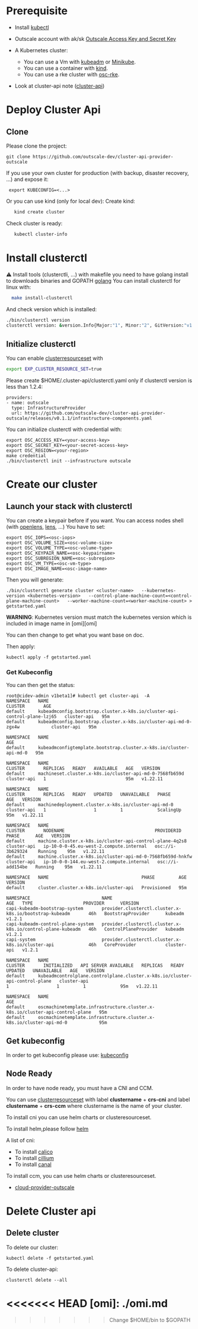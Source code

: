 
# Prerequisite 
- Install [kubectl][kubectl]

- Outscale account with ak/sk [Outscale Access Key and Secret Key][Outscale Access Key and Secret Key]
- A Kubernetes cluster:
    - You can use a Vm with [kubeadm][kubeadm] or [Minikube][Minikube]. 
    - You can use a container with [kind][kind]. 
    - You can use a rke cluster with [osc-rke][osc-rke].
- Look at cluster-api note ([cluster-api][cluster-api])

# Deploy Cluster Api

## Clone

Please clone the project:
```
git clone https://github.com/outscale-dev/cluster-api-provider-outscale
```

If you use your own cluster for production (with backup, disaster recovery, ...) and expose it:
```
 export KUBECONFIG=<...>
```

Or you can use kind (only for local dev):
Create kind:
```bash
   kind create cluster
```
Check cluster is ready:
```bash
   kubectl cluster-info
```
# Install clusterctl
:warning: Install tools (clusterctli, ...) with makefile you need to have golang install to downloads binaries and GOPATH [golang][golang]
You can install clusterctl for linux with:
```bash
  make install-clusterctl
```
And check version which is installed:
```bash
./bin/clusterctl version
clusterctl version: &version.Info{Major:"1", Minor:"2", GitVersion:"v1.2.4", GitCommit:"8b5cd363e11b023c2b67a1937a2af680ead9e35c", GitTreeState:"clean", BuildDate:"2022-10-17T13:37:39Z", GoVersion:"go1.18.7", Compiler:"gc", Platform:"linux/amd64"}
```

## Initialize clusterctl
You can enable [clusterresourceset][clusterresourceset] with 
```bash
export EXP_CLUSTER_RESOURCE_SET=true
```

Please create  $HOME/.cluster-api/clusterctl.yaml only if clusterctl version is less than 1.2.4:
```
providers:
- name: outscale
  type: InfrastructureProvider
  url: https://github.com/outscale-dev/cluster-api-provider-outscale/releases/v0.1.1/infrastructure-components.yaml
```

You can initialize clusterctl with credential with:
```
export OSC_ACCESS_KEY=<your-access-key>
export OSC_SECRET_KEY=<your-secret-access-key>
export OSC_REGION=<your-region>
make credential
./bin/clusterctl init --infrastructure outscale
```

# Create our cluster

## Launch your stack with clusterctl

You can create a keypair before if you want.
You can access nodes shell (with [openlens][openlens], [lens][lens], ...)
You have to set:
```
export OSC_IOPS=<osc-iops>
export OSC_VOLUME_SIZE=<osc-volume-size>
export OSC_VOLUME_TYPE=<osc-volume-type>
export OSC_KEYPAIR_NAME=<osc-keypairname>
export OSC_SUBREGION_NAME=<osc-subregion>
export OSC_VM_TYPE=<osc-vm-type>
export OSC_IMAGE_NAME=<osc-image-name>
```
Then you will generate:
```
./bin/clusterctl generate cluster <cluster-name>   --kubernetes-version <kubernetes-version>   --control-plane-machine-count=<control-plane-machine-count>   --worker-machine-count=<worker-machine-count> > getstarted.yaml
```
**WARNING**: Kubernetes version must match the kubernetes version which is included in image name in [omi][omi]

You can then change to get what you want base on doc.

Then apply:
```
kubectl apply -f getstarted.yaml
```

### Get Kubeconfig
You can then get the status:
```
root@cidev-admin v1beta1]# kubectl get cluster-api  -A
NAMESPACE   NAME                                                                       CLUSTER       AGE
default     kubeadmconfig.bootstrap.cluster.x-k8s.io/cluster-api-control-plane-lzj65   cluster-api   95m
default     kubeadmconfig.bootstrap.cluster.x-k8s.io/cluster-api-md-0-zgx4w            cluster-api   95m

NAMESPACE   NAME                                                                AGE
default     kubeadmconfigtemplate.bootstrap.cluster.x-k8s.io/cluster-api-md-0   95m

NAMESPACE   NAME                                                      CLUSTER       REPLICAS   READY   AVAILABLE   AGE   VERSION
default     machineset.cluster.x-k8s.io/cluster-api-md-0-7568fb659d   cluster-api   1                              95m   v1.22.11

NAMESPACE   NAME                                                  CLUSTER       REPLICAS   READY   UPDATED   UNAVAILABLE   PHASE       AGE   VERSION
default     machinedeployment.cluster.x-k8s.io/cluster-api-md-0   cluster-api   1                  1         1             ScalingUp   95m   v1.22.11

NAMESPACE   NAME                                                         CLUSTER       NODENAME                                  PROVIDERID         PHASE      AGE   VERSION
default     machine.cluster.x-k8s.io/cluster-api-control-plane-4q2s8     cluster-api   ip-10-0-0-45.eu-west-2.compute.internal   osc://i-3b629324    Running    95m   v1.22.11
default     machine.cluster.x-k8s.io/cluster-api-md-0-7568fb659d-hnkfw   cluster-api   ip-10-0-0-144.eu-west-2.compute.internal   osc://i-add154be   Running    95m   v1.22.11

NAMESPACE   NAME                                   PHASE         AGE   VERSION
default     cluster.cluster.x-k8s.io/cluster-api   Provisioned   95m   

NAMESPACE                           NAME                                                         AGE   TYPE                   PROVIDER      VERSION
capi-kubeadm-bootstrap-system       provider.clusterctl.cluster.x-k8s.io/bootstrap-kubeadm       46h   BootstrapProvider      kubeadm       v1.2.1
capi-kubeadm-control-plane-system   provider.clusterctl.cluster.x-k8s.io/control-plane-kubeadm   46h   ControlPlaneProvider   kubeadm       v1.2.1
capi-system                         provider.clusterctl.cluster.x-k8s.io/cluster-api             46h   CoreProvider           cluster-api   v1.2.1

NAMESPACE   NAME                                                                          CLUSTER       INITIALIZED   API SERVER AVAILABLE   REPLICAS   READY   UPDATED   UNAVAILABLE   AGE   VERSION
default     kubeadmcontrolplane.controlplane.cluster.x-k8s.io/cluster-api-control-plane   cluster-api                                        1                  1         1             95m   v1.22.11

NAMESPACE   NAME                                                                           AGE
default     oscmachinetemplate.infrastructure.cluster.x-k8s.io/cluster-api-control-plane   95m
default     oscmachinetemplate.infrastructure.cluster.x-k8s.io/cluster-api-md-0            95m

```
## Get kubeconfig

In order to get kubeconfig please use:
[kubeconfig][kubeconfig] 

## Node Ready

In order to have node ready, you must have a CNI and CCM.

You can use [clusterresourceset][clusterresourceset] with label **clustername** + **crs-cni** and label **clustername** + **crs-ccm** where clustername is the name of your cluster.

To install cni you can use helm charts or clusteresourceset.

To install helm,please follow [helm][helm]

A list of cni:
* To install [calico][calico]
* To install [cillium][cillium]
* To install [canal][canal]

To install ccm, you can use helm charts or clusteresourceset.

* [cloud-provider-outscale][cloud-provider-outscale]

# Delete Cluster api

## Delete cluster

To delete our cluster:
```
kubectl delete -f getstarted.yaml
```

To delete cluster-api:
```
clusterctl delete --all
```
<!-- References -->
[canal]: https://projectcalico.docs.tigera.io/getting-started/kubernetes/flannel/flannel
[cillium]: https://docs.cilium.io/en/stable/gettingstarted/k8s-install-helm/
[calico]: https://projectcalico.docs.tigera.io/getting-started/kubernetes/helm
[kubeconfig]: https://cluster-api.sigs.k8s.io/clusterctl/commands/get-kubeconfig.html
[cloud-provider-outscale]: https://github.com/outscale-dev/cloud-provider-osc/blob/OSC-MIGRATION/deploy/README.md
[kubectl]: https://kubernetes.io/docs/tasks/tools/install-kubectl/
[helm]: https://helm.sh/docs/intro/install/
[clusterresourceset]: https://cluster-api.sigs.k8s.io/tasks/experimental-features/cluster-resource-set.html
[kind]: https://github.com/kubernetes-sigs/kind#installation-and-usage
[kubeadm]: https://kubernetes.io/fr/docs/setup/production-environment/tools/kubeadm/install-kubeadm/
[Outscale Access Key and Secret Key]: https://wiki.outscale.net/display/EN/Creating+an+Access+Key
[osc-rke]: https://github.com/outscale-dev/osc-k8s-rke-cluster
[Minikube]: https://kubernetes.io/docs/tasks/tools/install-minikube/
[openlens]: https://github.com/MuhammedKalkan/OpenLens
[lens]: https://github.com/lensapp/lens
[cluster-api]: https://cluster-api.sigs.k8s.io/user/quick-start.html
<<<<<<< HEAD
[omi]: ./omi.md
=======
[golang]: https://medium.com/@sherlock297/install-and-set-the-environment-variable-path-for-go-in-kali-linux-446d0f16a338
>>>>>>> Change $HOME/bin to $GOPATH
